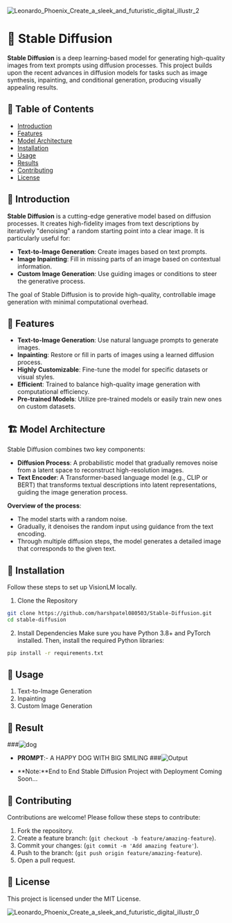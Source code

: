 ![Leonardo_Phoenix_Create_a_sleek_and_futuristic_digital_illustr_2](https://github.com/user-attachments/assets/c264804b-e35d-4cf1-8506-ca66f8f5d36f)
# 🎨 Stable Diffusion

**Stable Diffusion** is a deep learning-based model for generating high-quality images from text prompts using diffusion processes. This project builds upon the recent advances in diffusion models for tasks such as image synthesis, inpainting, and conditional generation, producing visually appealing results.

## 📜 Table of Contents

- [Introduction](#introduction)
- [Features](#features)
- [Model Architecture](#model-architecture)
- [Installation](#installation)
- [Usage](#usage)
- [Results](#results)
- [Contributing](#contributing)
- [License](#license)

## 🌟 Introduction
**Stable Diffusion** is a cutting-edge generative model based on diffusion processes. It creates high-fidelity images from text descriptions by iteratively "denoising" a random starting point into a clear image. It is particularly useful for:

- **Text-to-Image Generation**: Create images based on text prompts.
- **Image Inpainting**: Fill in missing parts of an image based on contextual information.
- **Custom Image Generation**: Use guiding images or conditions to steer the generative process.

The goal of Stable Diffusion is to provide high-quality, controllable image generation with minimal computational overhead.

## 🚀 Features

- **Text-to-Image Generation**: Use natural language prompts to generate images.
- **Inpainting**: Restore or fill in parts of images using a learned diffusion process.
- **Highly Customizable**: Fine-tune the model for specific datasets or visual styles.
- **Efficient**: Trained to balance high-quality image generation with computational efficiency.
- **Pre-trained Models**: Utilize pre-trained models or easily train new ones on custom datasets.

## 🏗️ Model Architecture

Stable Diffusion combines two key components:
- **Diffusion Process**: A probabilistic model that gradually removes noise from a latent space to reconstruct high-resolution images.
- **Text Encoder**: A Transformer-based language model (e.g., CLIP or BERT) that transforms textual descriptions into latent representations, guiding the image generation process.

**Overview of the process**:

- The model starts with a random noise.
- Gradually, it denoises the random input using guidance from the text encoding.
- Through multiple diffusion steps, the model generates a detailed image that corresponds to the given text.

## 🔧 Installation
Follow these steps to set up VisionLM locally.
1. Clone the Repository
```bash
git clone https://github.com/harshpatel080503/Stable-Diffusion.git
cd stable-diffusion
```
2. Install Dependencies
Make sure you have Python 3.8+ and PyTorch installed. Then, install the required Python libraries:
```bash
pip install -r requirements.txt
```

## 📖 Usage
1. Text-to-Image Generation
2. Inpainting
3. Custom Image Generation

## 🎯 Result
###![dog](https://github.com/user-attachments/assets/ee5a4369-84da-4d76-88c0-96afeb7d6ea3)
- **PROMPT**:- A HAPPY DOG WITH BIG SMILING
###![Output](https://github.com/user-attachments/assets/f6c2c167-e510-46a3-8d06-9df2b8a9fe4b)

- **Note:**End to End Stable Diffusion Project with Deployment Coming Soon...

## 👥 Contributing
Contributions are welcome! Please follow these steps to contribute:

1. Fork the repository.
2. Create a feature branch: (```git checkout -b feature/amazing-feature```).
3. Commit your changes: (```git commit -m 'Add amazing feature'```).
4. Push to the branch: (```git push origin feature/amazing-feature```).
5. Open a pull request.

## 📝 License
This project is licensed under the MIT License.

![Leonardo_Phoenix_Create_a_sleek_and_futuristic_digital_illustr_0](https://github.com/user-attachments/assets/ba569ee8-8673-4161-9be8-8c80ab725e91)
